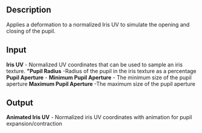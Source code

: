 ## Description
Applies a deformation to a normalized Iris UV to simulate the opening and closing of the pupil.

## Input
**Iris UV** - Normalized UV coordinates that can be used to sample an iris texture.
**"Pupil Radius** -Radius of the pupil in the iris texture as a percentage
**Pupil Aperture** -
**Minimum Pupil Aperture** - The minimum size of the pupil aperture
**Maximum Pupil Aperture** -The maximum size of the pupil aperture

## Output
**Animated Iris UV** - Normalized iris UV coordinates with animation for pupil expansion/contraction